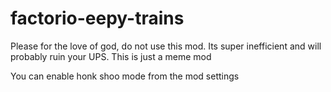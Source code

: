 # factorio-eepy-trains

Please for the love of god, do not use this mod. Its super inefficient and will probably ruin your UPS.
This is just a meme mod

You can enable honk shoo mode from the mod settings